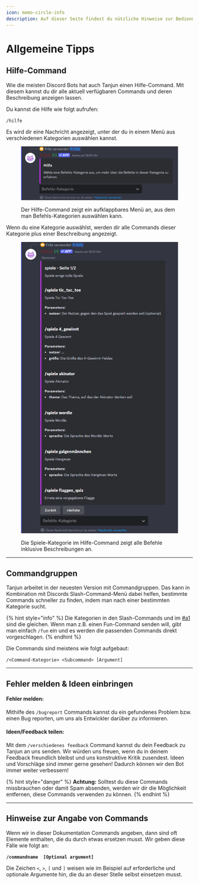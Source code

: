 ```yaml
---
icon: memo-circle-info
description: Auf dieser Seite findest du nützliche Hinweise zur Bedienung von Tanjun.
---
```


# Allgemeine Tipps

## Hilfe-Command <a href="#a1" id="a1"></a>

Wie die meisten Discord Bots hat auch Tanjun einen Hilfe-Command. Mit diesem kannst du dir alle aktuell verfügbaren Commands und deren Beschreibung anzeigen lassen.

Du kannst die Hilfe wie folgt aufrufen:&#x20;

```
/hilfe
```

Es wird dir eine Nachricht angezeigt, unter der du in einem Menü aus verschiedenen Kategorien auswählen kannst.

<figure><img src="../.gitbook/assets/help-command-select-category.png" alt="" width="563"><figcaption><p>Der Hilfe-Command zeigt ein aufklappbares Menü an, aus dem man Befehls-Kategorien auswählen kann.</p></figcaption></figure>

Wenn du eine Kategorie auswählst, werden dir alle Commands dieser Kategorie plus einer Beschreibung angezeigt.

<div data-full-width="false"><figure><img src="../.gitbook/assets/help-command-spiele-category.png" alt="Screenshot der Nachricht, die angezeigt wird, wenn man beim Hilfe-Command eine Kategorie auswählt (in diesem Beispiel wurde die Kategorie &#x22;utility&#x22; verwendet)." width="481"><figcaption><p>Die Spiele-Kategorie im Hilfe-Command zeigt alle Befehle inklusive Beschreibungen an.</p></figcaption></figure></div>

***

## Commandgruppen <a href="#a2" id="a2"></a>

Tanjun arbeitet in der neuesten Version mit Commandgruppen. Das kann in Kombination mit Discords Slash-Command-Menü dabei helfen, bestimmte Commands schneller zu finden, indem man nach einer bestimmten Kategorie sucht.

{% hint style="info" %}
Die Kategorien in den Slash-Commands und im [#a1](index.md#a1 "mention") sind die gleichen. Wenn man z.B. einen Fun-Command senden will, gibt man einfach `/fun` ein und es werden die passenden Commands direkt vorgeschlagen.
{% endhint %}

Die Commands sind meistens wie folgt aufgebaut:

```
/<Command-Kategorie> <Subcommand> [Argument]
```

***

## Fehler melden & Ideen einbringen <a href="#a3" id="a3"></a>

#### Fehler melden: <a href="#a3.1" id="a3.1"></a>

Mithilfe des `/bugreport` Commands kannst du ein gefundenes Problem bzw. einen Bug reporten, um uns als Entwickler darüber zu informieren.&#x20;

#### Ideen/Feedback teilen: <a href="#a3.2" id="a3.2"></a>

Mit dem `/verschiedenes feedback` Command kannst du dein Feedback zu Tanjun an uns senden. Wir würden uns freuen, wenn du in deinem Feedback freundlich bleibst und uns konstruktive Kritik zusendest. Ideen und Vorschläge sind immer gerne gesehen! Dadurch können wir den Bot immer weiter verbessern!

{% hint style="danger" %}
**Achtung:** Solltest du diese Commands missbrauchen oder damit Spam absenden, werden wir dir die Möglichkeit entfernen, diese Commands verwenden zu können.
{% endhint %}

***

## Hinweise zur Angabe von Commands <a href="#a4" id="a4"></a>

Wenn wir in dieser Dokumentation Commands angeben, dann sind oft Elemente enthalten, die du durch etwas ersetzen musst. Wir geben diese Fälle wie folgt an:

<pre><code><strong>/commandname <Required argument> [Optional argument]
</strong></code></pre>

Die Zeichen `<`, `>`, `[` und `]` weisen wie im Beispiel auf erforderliche und optionale Argumente hin, die du an dieser Stelle selbst einsetzen musst.&#x20;
